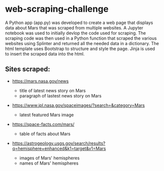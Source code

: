 # web-scraping-challenge

A Python app (app.py) was developed to create a web page that displays data about Mars that was scraped from multiple websites.  A Jupyter notebook was used to initially devlop the code used for scraping.  The scraping code was then used in a Python function that scraped the various websites using Splinter and returned all the needed data in a dictionary.  The html template uses Bootstrap to structure and style the page.  Jinja is used to insert the scraped data into the html.

## Sites scraped:

* https://mars.nasa.gov/news
    * title of latest news story on Mars
    * paragraph of lastest news story on Mars

* https://www.jpl.nasa.gov/spaceimages/?search=&category=Mars
    * latest featured Mars image

* https://space-facts.com/mars/
    * table of facts about Mars

* https://astrogeology.usgs.gov/search/results?q=hemisphere+enhanced&k1=target&v1=Mars
    * images of Mars' hemispheres
    * names of Mars' hemispheres
